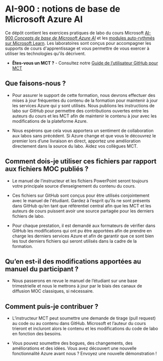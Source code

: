 # AI-900 : notions de base de Microsoft Azure AI

Ce dépôt contient les exercices pratiques de labo du cours Microsoft [AI-900 *Concepts de base de Microsoft Azure AI*](https://docs.microsoft.com/en-us/learn/certifications/courses/ai-900t00) et les [modules auto-rythmés sur Microsoft Learn](https://docs.microsoft.com/learn/certifications/azure-ai-fundamentals). Les laboratoires sont conçus pour accompagner les supports de cours d'apprentissage et vous permettre de vous exercer à utiliser les technologies qu'ils décrivent. 

- **Êtes-vous un MCT ?** - Consultez notre [Guide de l’utilisateur GitHub pour MCT](https://microsoftlearning.github.io/MCT-User-Guide/)

## Que faisons-nous ?

- Pour assurer le support de cette formation, nous devrons effectuer des mises à jour fréquentes du contenu de la formation pour maintenir à jour les services Azure qui y sont utilisés.  Nous publions les instructions de labo sur GitHub pour permettre des contributions ouvertes entre les auteurs du cours et les MCT afin de maintenir le contenu à jour avec les modifications de la plateforme Azure.

- Nous espérons que cela vous apportera un sentiment de collaboration aux labos sans précédent. Si Azure change et que vous le découvrez le premier lors d’une livraison en direct, apportez une amélioration directement dans la source du labo.  Aidez vos collègues MCT.

## Comment dois-je utiliser ces fichiers par rapport aux fichiers MOC publiés ?

- Le manuel de l’instructeur et les fichiers PowerPoint seront toujours votre principale source d’enseignement du contenu du cours.

- Ces fichiers sur GitHub sont conçus pour être utilisés conjointement avec le manuel de l'étudiant. Gardez à l’esprit qu’ils ne sont présents dans GitHub qu’en tant que référentiel central afin que les MCT et les auteurs de cours puissent avoir une source partagée pour les derniers fichiers de labo.

- Pour chaque prestation, il est demandé aux formateurs de vérifier dans GitHub les modifications qui ont pu être apportées afin de prendre en charge les derniers services Azure et afin de garantir que ce sont bien les tout derniers fichiers qui seront utilisés dans la cadre de la formation.

## Qu’en est-il des modifications apportées au manuel du participant ?

- Nous passerons en revue le manuel de l’étudiant sur une base trimestrielle et nous le mettrons à jour par le biais des canaux de diffusion MOC classiques, si nécessaire.

## Comment puis-je contribuer ?

- L’instructeur MCT peut soumettre une demande de tirage (pull request) au code ou au contenu dans GitHub. Microsoft et l’auteur du cours trieront et incluront alors le contenu et les modifications du code de labo en fonction des besoins.

- Vous pouvez soumettre des bogues, des changements, des améliorations et des idées.  Vous avez découvert une nouvelle fonctionnalité Azure avant nous ?  Envoyez une nouvelle démonstration !

